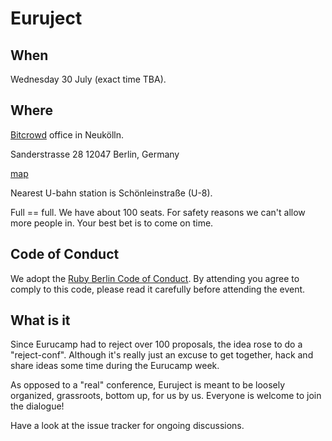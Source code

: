 # Euruject

## When

Wednesday 30 July (exact time TBA).

## Where

[Bitcrowd](http://bitcrowd.net/) office in Neukölln.

Sanderstrasse 28
12047 Berlin, Germany

[map](https://www.google.com/maps/place/Sanderstra%C3%9Fe+28/@52.49252,13.42388,17z/data=!3m1!4b1!4m2!3m1!1s0x47a84fb5f8582b01:0xb2381828bd8f3a12)

Nearest U-bahn station is Schönleinstraße (U-8).

Full == full. We have about 100 seats. For safety reasons we can't allow more people in. Your best bet is to come on time.

## Code of Conduct

We adopt the [Ruby Berlin Code of Conduct](http://rubyberlin.github.io/code-of-conduct/). By attending you agree to comply to this code, please read it carefully before attending the event.

## What is it

Since Eurucamp had to reject over 100 proposals, the idea rose to do a "reject-conf". Although it's really just an excuse to get together, hack and share ideas some time during the Eurucamp week.

As opposed to a "real" conference, Euruject is meant to be loosely organized, grassroots, bottom up, for us by us. Everyone is welcome to join the dialogue!

Have a look at the issue tracker for ongoing discussions.
